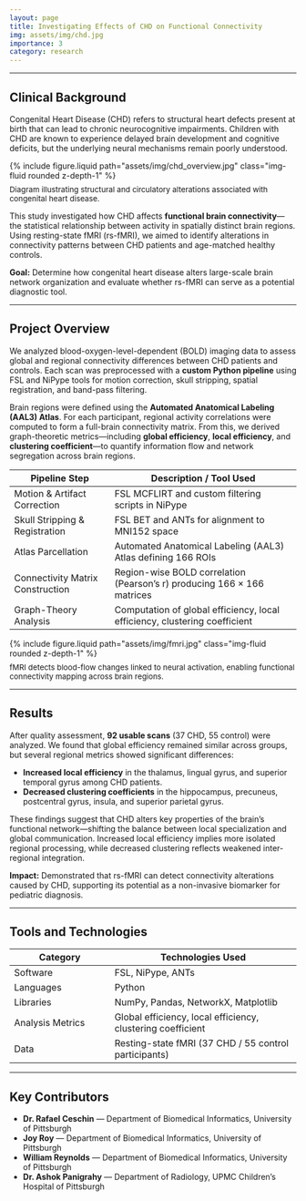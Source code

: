```yaml
---
layout: page
title: Investigating Effects of CHD on Functional Connectivity
img: assets/img/chd.jpg
importance: 3
category: research
---
```

---
## Clinical Background

Congenital Heart Disease (CHD) refers to structural heart defects present at birth that can lead to chronic neurocognitive impairments. Children with CHD are known to experience delayed brain development and cognitive deficits, but the underlying neural mechanisms remain poorly understood.

<div class="row justify-content-center mt-4">
  <div class="col-sm-10 text-center">
    {% include figure.liquid 
      path="assets/img/chd_overview.jpg"
      class="img-fluid rounded z-depth-1"
    %}
    <div class="caption" style="font-size:0.95em; color:var(--global-text-color-light); margin-top:0.6em;">
      Diagram illustrating structural and circulatory alterations associated with congenital heart disease.
    </div>
  </div>
</div>

This study investigated how CHD affects **functional brain connectivity**—the statistical relationship between activity in spatially distinct brain regions. Using resting-state fMRI (rs-fMRI), we aimed to identify alterations in connectivity patterns between CHD patients and age-matched healthy controls.

<div class="highlight-box">
  <strong>Goal:</strong> Determine how congenital heart disease alters large-scale brain network organization and evaluate whether rs-fMRI can serve as a potential diagnostic tool.
</div>

---

## Project Overview

We analyzed blood-oxygen-level-dependent (BOLD) imaging data to assess global and regional connectivity differences between CHD patients and controls. Each scan was preprocessed with a **custom Python pipeline** using FSL and NiPype tools for motion correction, skull stripping, spatial registration, and band-pass filtering.

Brain regions were defined using the **Automated Anatomical Labeling (AAL3) Atlas**. For each participant, regional activity correlations were computed to form a full-brain connectivity matrix. From this, we derived graph-theoretic metrics—including **global efficiency**, **local efficiency**, and **clustering coefficient**—to quantify information flow and network segregation across brain regions.

<div class="table-responsive mt-4 mb-4">
  <table class="table table-bordered accent-table">
    <thead>
      <tr>
        <th style="width:35%;">Pipeline Step</th>
        <th style="width:65%;">Description / Tool Used</th>
      </tr>
    </thead>
    <tbody>
      <tr>
        <td>Motion & Artifact Correction</td>
        <td>FSL MCFLIRT and custom filtering scripts in NiPype</td>
      </tr>
      <tr>
        <td>Skull Stripping & Registration</td>
        <td>FSL BET and ANTs for alignment to MNI152 space</td>
      </tr>
      <tr>
        <td>Atlas Parcellation</td>
        <td>Automated Anatomical Labeling (AAL3) Atlas defining 166 ROIs</td>
      </tr>
      <tr>
        <td>Connectivity Matrix Construction</td>
        <td>Region-wise BOLD correlation (Pearson’s r) producing 166 × 166 matrices</td>
      </tr>
      <tr>
        <td>Graph-Theory Analysis</td>
        <td>Computation of global efficiency, local efficiency, clustering coefficient</td>
      </tr>
    </tbody>
  </table>
</div>

<div class="row justify-content-center mt-4">
  <div class="col-sm-10 text-center">
    {% include figure.liquid 
      path="assets/img/fmri.jpg"
      class="img-fluid rounded z-depth-1"
    %}
    <div class="caption" style="font-size:0.95em; color:var(--global-text-color-light); margin-top:0.6em;">
      fMRI detects blood-flow changes linked to neural activation, enabling functional connectivity mapping across brain regions.
    </div>
  </div>
</div>

---

## Results

After quality assessment, **92 usable scans** (37 CHD, 55 control) were analyzed. We found that global efficiency remained similar across groups, but several regional metrics showed significant differences:

- **Increased local efficiency** in the thalamus, lingual gyrus, and superior temporal gyrus among CHD patients.  
- **Decreased clustering coefficients** in the hippocampus, precuneus, postcentral gyrus, insula, and superior parietal gyrus.

These findings suggest that CHD alters key properties of the brain’s functional network—shifting the balance between local specialization and global communication. Increased local efficiency implies more isolated regional processing, while decreased clustering reflects weakened inter-regional integration.

<div class="highlight-box">
  <strong>Impact:</strong> Demonstrated that rs-fMRI can detect connectivity alterations caused by CHD, supporting its potential as a non-invasive biomarker for pediatric diagnosis.
</div>

---

## Tools and Technologies

<div class="table-responsive mt-4 mb-4">
  <table class="table table-bordered accent-table">
    <thead>
      <tr>
        <th style="width:35%;">Category</th>
        <th style="width:65%;">Technologies Used</th>
      </tr>
    </thead>
    <tbody>
      <tr>
        <td>Software</td>
        <td>FSL, NiPype, ANTs</td>
      </tr>
      <tr>
        <td>Languages</td>
        <td>Python</td>
      </tr>
      <tr>
        <td>Libraries</td>
        <td>NumPy, Pandas, NetworkX, Matplotlib</td>
      </tr>
      <tr>
        <td>Analysis Metrics</td>
        <td>Global efficiency, local efficiency, clustering coefficient</td>
      </tr>
      <tr>
        <td>Data</td>
        <td>Resting-state fMRI (37 CHD / 55 control participants)</td>
      </tr>
    </tbody>
  </table>
</div>

---

## Key Contributors
- **Dr. Rafael Ceschin** — Department of Biomedical Informatics, University of Pittsburgh  
- **Joy Roy** — Department of Biomedical Informatics, University of Pittsburgh  
- **William Reynolds** — Department of Biomedical Informatics, University of Pittsburgh  
- **Dr. Ashok Panigrahy** — Department of Radiology, UPMC Children’s Hospital of Pittsburgh
